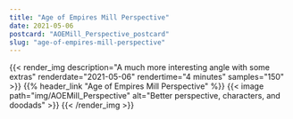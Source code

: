 ```yaml
---
title: "Age of Empires Mill Perspective"
date: 2021-05-06
postcard: "AOEMill_Perspective_postcard"
slug: "age-of-empires-mill-perspective"
---
```


{{< render_img
  description="A much more interesting angle with some extras"
  renderdate="2021-05-06"
  rendertime="4 minutes"
  samples="150" >}}
{{% header_link "Age of Empires Mill Perspective" %}}
{{< image path="img/AOEMill_Perspective" alt="Better perspective, characters, and doodads" >}}
{{< /render_img >}}

